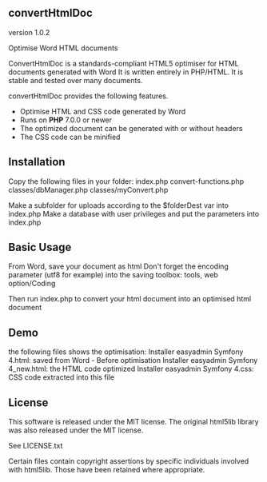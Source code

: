 ## convertHtmlDoc

version 1.0.2

Optimise Word HTML documents

ConvertHtmlDoc is a standards-compliant HTML5 optimiser for HTML documents generated with Word
It is written entirely in PHP/HTML.
It is stable and tested over many documents.

convertHtmlDoc provides the following features.

- Optimise HTML and CSS code generated by Word
- Runs on **PHP** 7.0.0 or newer
- The optimized document can be generated with or without headers
- The CSS code can be minified

## Installation

Copy the following files in your folder:
index.php
convert-functions.php
classes/dbManager.php
classes/myConvert.php

Make a subfolder for uploads according to the $folderDest var into index.php
Make a database with user privileges   and put the parameters into index.php



## Basic Usage

From Word, save your document as html 
Don't forget the encoding parameter (utf8 for example) into the saving toolbox: tools, web option/Coding

Then run index.php to convert your html document into an optimised html document

## Demo

the following files shows the optimisation:
Installer easyadmin Symfony 4.html: saved from Word - Before optimisation
Installer easyadmin Symfony 4_new.html: the HTML code optimized
Installer easyadmin Symfony 4.css: CSS code extracted into this file

## License

This software is released under the MIT license. The original html5lib
library was also released under the MIT license.

See LICENSE.txt

Certain files contain copyright assertions by specific individuals
involved with html5lib. Those have been retained where appropriate.
